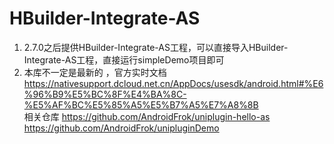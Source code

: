 # HBuilder-Integrate-AS
1. 2.7.0之后提供HBuilder-Integrate-AS工程，可以直接导入HBuilder-Integrate-AS工程，直接运行simpleDemo项目即可
2. 本库不一定是最新的 ，官方实时文档 https://nativesupport.dcloud.net.cn/AppDocs/usesdk/android.html#%E6%96%B9%E5%BC%8F%E4%BA%8C-%E5%AF%BC%E5%85%A5%E5%B7%A5%E7%A8%8B  
相关仓库 https://github.com/AndroidFrok/uniplugin-hello-as  
https://github.com/AndroidFrok/unipluginDemo  
